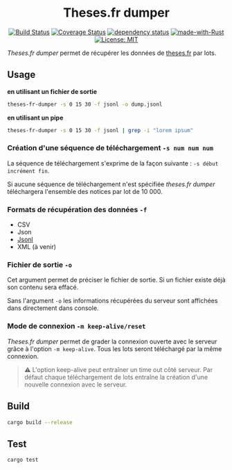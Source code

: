 <div class="center" align="center">
 
# Theses.fr dumper
 
 [![Build Status](https://travis-ci.org/Eonm/theses-fr-dumper.svg?branch=master)](https://travis-ci.org/Eonm/theses-fr-dumper)
 [![Coverage Status](https://coveralls.io/repos/github/Eonm/theses-fr-dumper/badge.svg?branch=master)](https://coveralls.io/github/Eonm/theses-fr-dumper?branch=master)
 [![dependency status](https://deps.rs/repo/github/eonm/theses-fr-dumper/status.svg)](https://deps.rs/repo/github/eonm/theses-fr-dumper)
 [![made-with-Rust](https://img.shields.io/badge/Made%20with-Rust-1f425f.svg)](https://www.rust-lang.org/)
 [![License: MIT](https://img.shields.io/badge/License-GPLv3-yellow.svg)](https://www.gnu.org/licenses/gpl-3.0.html)
 
</div>

_Theses.fr dumper_ permet de récupérer les données de [theses.fr](https://www.theses.fr) par lots.

## Usage

__en utilisant un fichier de sortie__

```sh
theses-fr-dumper -s 0 15 30 -f jsonl -o dump.jsonl
```

__en utilisant un pipe__

```sh
theses-fr-dumper -s 0 15 30 -f jsonl | grep -i "lorem ipsum"
```

### Création d'une séquence de téléchargement `-s num num num`

La séquence de téléchargement s'exprime de la façon suivante : `-s début incrément fin`.

Si aucune séquence de téléchargement n'est spécifiée _theses.fr dumper_ téléchargera l'ensemble des notices par lot de 10&nbsp;000.

### Formats de récupération des données `-f`

* CSV
* Json
* [Jsonl](http://jsonlines.org/)
* XML (à venir)

### Fichier de sortie `-o`

Cet argument permet de préciser le fichier de sortie. Si un fichier existe déjà son contenu sera effacé.

Sans l'argument `-o` les informations récupérées du serveur sont affichées dans directement dans console.

### Mode de connexion `-m keep-alive/reset`

_Theses.fr dumper_ permet de grader la connexion ouverte avec le serveur grâce à l'option `-m keep-alive`. Tous les lots seront téléchargé par la même connexion.

> :warning: L'option keep-alive peut entraîner un time out côté serveur. Par défaut chaque téléchargement de lots entraîne la création d'une nouvelle connexion avec le serveur.

## Build

```sh
cargo build --release
```

## Test

```sh
cargo test
```
